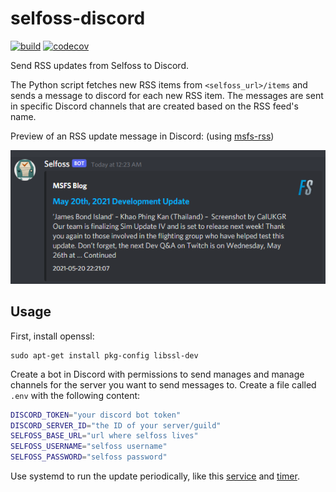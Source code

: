 # selfoss-discord
[![build](https://github.com/evroon/selfoss-discord/actions/workflows/build.yaml/badge.svg)](https://github.com/evroon/selfoss-discord/actions/workflows/build.yaml)
[![codecov](https://codecov.io/gh/evroon/selfoss-discord/graph/badge.svg?token=626FVGQH49)](https://codecov.io/gh/evroon/selfoss-discord)

Send RSS updates from Selfoss to Discord.

The Python script fetches new RSS items from `<selfoss_url>/items` and sends a message to discord for each new RSS item. The messages are sent in specific Discord channels that are created based on the RSS feed's name.

Preview of an RSS update message in Discord: (using [msfs-rss](https://github.com/evroon/msfs-rss))

![Preview](https://raw.githubusercontent.com/evroon/selfoss-discord/main/etc/preview.png)

## Usage
First, install openssl:
```
sudo apt-get install pkg-config libssl-dev
```

Create a bot in Discord with permissions to send manages and manage channels for the server you want to send messages to.
Create a file called `.env` with the following content:
```bash
DISCORD_TOKEN="your discord bot token"
DISCORD_SERVER_ID="the ID of your server/guild"
SELFOSS_BASE_URL="url where selfoss lives"
SELFOSS_USERNAME="selfoss username"
SELFOSS_PASSWORD="selfoss password"
```

Use systemd to run the update periodically, like this [service](https://github.com/evroon/concordia/blob/master/ansible/roles/selfoss/templates/selfoss-update.service.j2) and [timer](https://github.com/evroon/concordia/blob/master/ansible/roles/selfoss/templates/selfoss-update.timer.j2).
